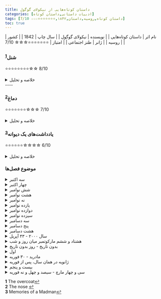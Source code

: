 ```yaml
---
title: داستان‌ کوتاه‌هایی از نیکولای گوگول
categories: [ادبیات داستانی,داستان کوتاه]
tags: [داستان کوتاه,روسیه,داستان,۱۸۴۲,⭐⭐⭐⭐⭐⭐⭐☆☆☆ 7/10]
toc: true
---
```


| نام اثر | داستان‌ کوتاه‌هایی |
| نویسنده | نیکولای گوگول |
| سال چاپ | 1842 |
| کشور | روسیه |
| ژانر | طنز اجتماعی |
| امتیاز | ⭐⭐⭐⭐⭐⭐⭐☆☆☆ 7/10 |



### شنل<sup id="a1">[1](#f1)</sup>

⭐⭐⭐⭐⭐⭐⭐⭐☆☆ 8/10

<details>
  <summary>خلاصه و تحلیل</summary>
آکاکی آکاکیویچ: کارمند دون پایه اداره‌ای که شنل جدیدش در خیابان دزیده می‌شود
</details>
----

### دماغ<sup id="a2">[2](#f2)</sup>
⭐⭐⭐⭐⭐⭐⭐☆☆☆ 7/10

<details>
  <summary>خلاصه و تحلیل</summary>
استفاده از بینی به عنوان منبع اصلی درگیری در داستان می‌تواند ناشی از تجربه شخصی گوگول با بینی عجیب و غریب باشد، که غالباً موضوع جوک‌های خود خوارکننده در نامه‌ها بود. استفاده از نشانه‌های نمادین در داستان و همچنین پوچ بودن مطلق داستان، «دماغ» را به بخش مهمی از ادبیات سن پترزبورگ تبدیل کرده‌است.

«بینی» به سه قسمت تقسیم شده‌است و داستان ارزیابی همکار کوالایف را که یک روز صبح بدون بینی از خواب بیدار می‌شود، روایت می‌کند. وی بعداً فهمید که بینی او زندگی خود را توسعه داده‌است، و ظاهراً با دستیابی به مقام مشاور وزیر امور خارجه از او پیشی گرفته‌است. داستان کوتاه نشانگر وسواس با رتبه‌های اجتماعی است که پس از معرفی جدول رده‌ها توسط پیتر کبیر روسیه را به ستوه آورده‌است.با اجازه دادن به افراد متداول برای دستیابی به اشراف ارثی از طریق خدمت به دولت، به جمعیت عظیمی فرصتی برای پیشرفت در وضعیت اجتماعی داده شد. این فرصت، اما، بوروکراسی‌های بزرگی را نیز به وجود آورد، که در آن بسیاری از شخصیت‌های گوگول کار می‌کردند.

این داستان را باید تسویه حساب گوگول با دماغش بدانیم. این اثر اول بار در نشریهٔ روسی (به معنای معاصر) به سردبیری الکساندر پوشکین منتشر شد. اول اسمش رؤیا بود و بعد به دماغ تغییر عنوان داد. جالب اینکه در زبان روسی به دماغ می‌گویند nos که اگر برعکسش کنیم می‌شود son، یعنی رؤیا. آرزویی برای اینکه نویسنده طوری از شر دماغ نوک‌تیزش راحت شود. 
</details>

### یادداشت‌های یک دیوانه<sup id="a3">[3](#f3)</sup>
⭐⭐⭐⭐⭐⭐☆☆☆☆ 6/10
<details>
  <summary>خلاصه و تحلیل</summary>
اگرچه مقامات پزشکی قرن نوزدهم به دقت تصویر گوگول از سیر جنون اشاره کردند، خود متن (به استثنای عنوان) هرگز از مرز شیئی شدن عبور نمی کند. همه چیز منحصراً از دیدگاه قهرمان داستان روایت می‌شود و نتیجه‌گیری درباره او و آنچه برایش می‌گذرد را تنها می‌توان از روایت خیال‌انگیز و فزاینده‌ای از رویدادها و افکار ثبت شده در دفتر خاطرات او استنباط کرد.مدخل ها به طور تصادفی بازگویی زمان گذشته از رویدادهای روز را با ثبت افکار و تداعی های مربوط به آنها در زمان حال مخلوط می کنند. با یک قالب دفتر خاطرات مبتنی بر تاریخ شروع می‌شود، اما در نقطه‌ای معین، حتی تاریخ‌ها نیز شکل غیرمنطقی به خود می‌گیرند، گویی احساس نویسنده از زمان متعارف از بین رفته است.
</details>


### موضوع فصل‌ها

<details>
  <summary>سه اکتبر</summary>
پوپریشچین تمایلی به رفتن به دفتر ندارد، زیرا معتقد است که منشی ارشد نسبت به موقعیت او به عنوان مربی قلم غبطه می خورد. با وجود این که می‌دانست حسابدار تعهدی نمی‌دهد، می‌رود تا از حقوق خود پیش‌پرداخت بگیرد.

بیرون مغازه ای با سوفی، دختر کارگردان روبرو می شود و مورد ضرب و شتم قرار می گیرد. او می شنود که سگش مگی در حال گفتگو با سگ دیگری به نام فیدل است و به یاد می آورد که در مورد یک ماهی و دو گاو صحبت می کردند. پس از اینکه مگی اشاره می کند که نامه ای برای فیدل نوشته است، پوپریشچین تصمیم می گیرد فیدل و صاحبش را دنبال کند تا آدرس آنها را مشخص کند.
</details>

<details>
  <summary>چهار اکتبر</summary>
  سوفی وارد دفتر پوپریشچین می شود، جایی که او در حال تعمیر خودکار است. او مشتاق است به سوفی بگوید که او را اعدام نکند، بلکه او را با دست خودش بکشد، اما در عوض می‌گوید که کارگردان آنجا نیست. او دستمال خود را رها می کند و او تقریباً بینی خود را می شکند و سعی می کند آن را پس بگیرد. عصر همان روز بیرون از خانه کارگردان منتظر می ماند تا او را ببیند، اما او ظاهر نمی شود.
</details>

<details>
  <summary>شش نوامبر</summary>
  منشی ارشد به پوپریشچین به خاطر دویدن به دنبال سوفی توهین می کند.
</details>

<details>
  <summary>هشت نوامبر</summary>
  پوپریشچین از یک کمدی موزیکال در تئاتر لذت می برد.
</details>

<details>
  <summary>نه نوامبر</summary>
  پوپریشچین و کارمند ارشد وانمود می کنند که در دفتر به یکدیگر توجه نمی کنند. او در راه خانه از کنار خانه کارگردان می گذرد، اما کسی را نمی بیند.
</details>

<details>
  <summary>یازده نوامبر</summary>
  پوپریشچین برای کارگردان و سوفی قلم ها را اصلاح می کند. با یادآوری مکالمه بین سگ ها، تصمیم می گیرد که باید نامه ها را به دست آورد. او از مگی در مورد سوفی اطلاعات می خواهد، اما سگ بدون اینکه چیزی بگوید اتاق را ترک می کند.
</details>

<details>
  <summary>دوازده نوامبر</summary>
  در خانه فیدل، پوپریشچین به دختر می گوید که می خواهد با سگ صحبت کند. سگ می‌آید و پارس می‌کند، و وقتی می‌خواهد آن را بلند کند، سعی می‌کند او را گاز بگیرد. با این حال او موفق می شود قبل از فرار از سبد خواب سگ کاغذهایی را برباید.
</details>

<details>
  <summary>سیزده نوامبر</summary>
پوپریشچین محتوای نامه های مگی به فیدل را کلمه به کلمه ضبط می کند. علیرغم خوانا بودن و درست بودن حروف، این نامه ها بیشتر به مسائل مربوط به سگ می پردازند تا کارگردان یا دخترش. با این حال، او متوجه می‌شود که سوفی در یک رقص شرکت کرده و یک بازدیدکننده نجیب‌زاده به نام تپلوف را پذیرفته است و سوفی پوپریشچین را مورد تمسخر می‌بیند. پوپریشچین خشمگین سگ را به دروغگویی و انگیزه حسادت متهم می کند. او همچنین متوجه می شود که سوفی عاشق تپلوف است، آنها نامزد کرده اند و پدرش از این بابت خوشحال است.
</details>

<details>
  <summary>سه دسامبر</summary>
  پوپریشچین نمی تواند قبول کند که ازدواج انجام شود. او تعجب می کند که آیا خودش فقط یک کارمند است و حدس می زند که واقعاً ممکن است یک کنت یا ژنرال باشد.
</details>

<details>
  <summary>پنح دسامبر</summary>
  پوپریشچین در روزنامه ها می خواند که تاج و تخت اسپانیا خالی است و ممکن است پادشاه بعدی یک زن باشد.
</details>

<details>
  <summary>هشت دسامبر</summary>
  پوپریشچین درگیر مسائل اسپانیایی است. او احساس می کند "تکان و شکسته شده" و هنگام شام دو بشقاب می اندازد. بعداً احساس ضعف می کند و در رختخواب دراز می کشد.
</details>

<details>
  <summary>سال ۲۰۰۰ - ۴۳ آپریل</summary>
  پوپریشچین اعلام می کند که پادشاه اسپانیا پیدا شده و خودش است. او نمی تواند بفهمد که چگونه می توانست تصور کند که یک کارمند عادی است، اما فکر می کند که ممکن است به دلیل تفکر او باشد که مغز انسان در سر است در حالی که در واقع توسط باد از دریای خزر حمل می شود. کنیز او (مورا) وقتی می گوید که پادشاه اسپانیا است، شوکه می شود. او به دفتر نمی رود.
</details>

<details>
  <summary>هشتاد و ششم مارکوتمبر میان روز و شب</summary>
  پوپریشچین پس از سه هفته غیبت به دفتر احضار می شود. سر کارش می نشیند اما به آن توجهی نمی کند. وقتی کارگردان سندی را به او می دهد تا امضا کند، «فردیناند هشتم» را امضا می کند و با سکوت مواجه می شود. او می رود و به زور وارد خانه کارگردان می شود. در رختکن سوفی، او به سوفی وحشت زده می گوید که بالاخره آنها متحد خواهند شد و شادی غیرقابل تصوری در انتظار اوست. سپس او را ترک می کند.
</details>

<details>
  <summary>بدون تاریخ - روز بدون تاریخ</summary>
  پوپریشچین «ناشناس» به پیاده روی می رود و وقتی هنوز در دادگاه حاضر نشده است، احساس می کند که در دنیا به رسمیت شناخته شده است. او تصمیم می گیرد که به یک شنل سلطنتی نیاز دارد و خیاط ها برای این کار ناتوان هستند. او شنل را از یونیفرم اداری خود می سازد و ماورا را در آن مبهوت می کند.
</details>

<details>
  <summary>اول</summary>
  پوپریشچین از تاخیر نمایندگان اسپانیایی شگفت زده شده است. او به اداره پست می رود تا از آنها پرس و جو کند، و مدیر پست به او می گوید که در صورت تمایل، نامه ای را برای پوپریشچین ارسال می کند.
</details>

<details>
  <summary>مادرید - ۳۰ فوریه</summary>
  پوپریشچین ادعا می کند که در اسپانیا است، جایی که نمایندگان اسپانیایی او را به مرز اسپانیا منتقل کرده اند. او وارد ساختمانی می شود و افراد زیادی را با سرهای تراشیده می بیند و تصمیم می گیرد که باید بزرگ یا سرباز باشند. صدراعظم او را به داخل اتاق هل می دهد و تهدید می کند که اگر دوباره خود را فردیناند هشتم بنامد، او را کتک می زند، اما پوپریشچین ادعای خود را تکرار می کند و مورد ضرب و شتم قرار می گیرد. او معتقد است که این یک مراسم جوانمردی باستانی برای کسانی است که به مقامات عالی معرفی می شوند. بعداً اعلام می کند که اسپانیا و چین یک کشور هستند. او همچنین از برخورد قریب الوقوع زمین و ماه به شدت نگران می شود. او "بزرگ‌های سرتراشیده" را متقاعد می‌کند تا ماه را نجات دهند، اما صدراعظم او را کتک می‌زند و به اتاقش می‌راند.
</details>

<details>
  <summary>ژانویه در همان سال، پس از فوریه</summary>
  به پوپریشچین توهین می شود که سرش را تراشیده اند و با آب سرد شسته اند. او می ترسد که ممکن است به دست تفتیش عقاید افتاده باشد و صدراعظم در واقع تفتیش عقاید بزرگ باشد.
</details>

<details>
  <summary>بیست و پنجم</summary>
  پوپریشچین در اتاقش از مفتش بزرگ مخفی می شود که قبل از صدا زدن "فردیناند هشتم، پادشاه اسپانیا" نام و عنوان رسمی او را صدا می کند. پوپریشچین پاسخ می دهد و قبل از اینکه بفهمد "هر خروس اسپانیای خود را زیر پر دارد" کتک می خورد.
</details>

<details>
  <summary>سی و چهار مارچ - سیصد و چهل و نه فوریه</summary>
  پوپریشچین دیگر نمی تواند شکنجه و تحقیر را تحمل کند و فریاد کمک می کند. او به مادرش دعا می کند و این جمله را به پایان می رساند:
 مادر، مادر، به فرزند بیمارت رحم کن! و آیا می دانید که بیگ الجزیره زگیل زیر بینی دارد؟
</details>

<b id="f1">1</b> <span class="footnote">The overcoat</span>[↩](#a1)
<br><b id="f2">2</b> <span class="footnote">The nose</span> [↩](#a2)
<br><b id="f3">3</b> <span class="footnote">Memories of a Madman</span>[↩](#a3)

